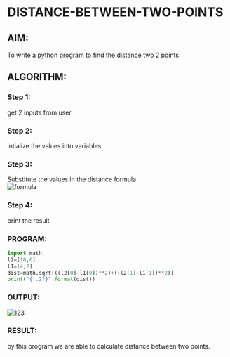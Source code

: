 # DISTANCE-BETWEEN-TWO-POINTS

## AIM:
To write a python program to find the distance two 2 points
## ALGORITHM:
### Step 1: 
get 2 inputs from user
### Step 2: 
intialize the values into variables
### Step 3: 
Substitute the values in the distance formula  
![formula](https://user-images.githubusercontent.com/121608770/212472751-8b28918d-6009-4408-a558-d9614df468d6.JPG)

### Step 4: 
print the result 
### PROGRAM:
  ```python
  import math
l2=[10,6]
l1=[4,2]
dist=math.sqrt(((l2[0]-l1[0])**2)+((l2[1]-l1[1])**2))
print("{:.2f}".format(dist))
```


### OUTPUT:
![123](https://user-images.githubusercontent.com/121608770/212472734-8eec07e9-c9ea-4760-ac44-ed75ec923310.png)

### RESULT:
by this program we are able to calculate distance between two points.
